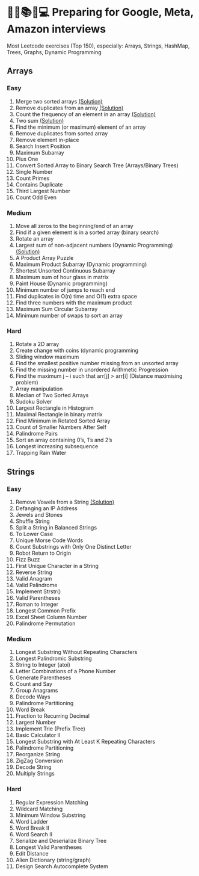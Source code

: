 # 👨‍🎓📚💪💻 Preparing for Google, Meta, Amazon interviews
Most Leetcode exercises (Top 150), especially: Arrays, Strings, HashMap, Trees, Graphs, Dynamic Programming

## Arrays
### Easy
1. Merge two sorted arrays [(Solution)](arrays/MergeTwoSortedArrays)
2. Remove duplicates from an array [(Solution)](arrays/RemoveDuplicatesFromAnArray)
3. Count the frequency of an element in an array [(Solution)](arrays/CountTheFrequencyOfAnElementInAnArray/)
4. Two sum [(Solution)](arrays/TwoSum/)
5. Find the minimum (or maximum) element of an array
6. Remove duplicates from sorted array
7. Remove element in-place
8. Search Insert Position
9. Maximum Subarray
10. Plus One
11. Convert Sorted Array to Binary Search Tree (Arrays/Binary Trees)
12. Single Number
13. Count Primes
14. Contains Duplicate
15. Third Largest Number
16. Count Odd Even
    
### Medium
1. Move all zeros to the beginning/end of an array
2. Find if a given element is in a sorted array (binary search)
3. Rotate an array
4. Largest sum of non-adjacent numbers (Dynamic Programming) [(Solution)](arrays/LargestSumOfNon-adjacentNumbers/)
5. A Product Array Puzzle
6. Maximum Product Subarray (Dynamic programming)
7. Shortest Unsorted Continuous Subarray
8. Maximum sum of hour glass in matrix
9. Paint House (Dynamic programming)
10. Minimum number of jumps to reach end
11. Find duplicates in O(n) time and O(1) extra space
12. Find three numbers with the maximum product
13. Maximum Sum Circular Subarray
14. Minimum number of swaps to sort an array

### Hard
1. Rotate a 2D array
2. Create change with coins (dynamic programming
3. Sliding window maximum
4. Find the smallest positive number missing from an unsorted array
5. Find the missing number in unordered Arithmetic Progression
6. Find the maximum j – i such that arr[j] > arr[i] (Distance maximising problem)
7. Array manipulation
8. Median of Two Sorted Arrays
9. Sudoku Solver
10. Largest Rectangle in Histogram
11. Maximal Rectangle in binary matrix
12. Find Minimum in Rotated Sorted Array
13. Count of Smaller Numbers After Self
14. Palindrome Pairs
15. Sort an array containing 0’s, 1’s and 2’s
16. Longest increasing subsequence
17. Trapping Rain Water

## Strings
### Easy
1. Remove Vowels from a String [(Solution)](strings/RemoveVowelsFromAString)
2. Defanging an IP Address
3. Jewels and Stones
4. Shuffle String
5. Split a String in Balanced Strings
6. To Lower Case
7. Unique Morse Code Words
8. Count Substrings with Only One Distinct Letter
9. Robot Return to Origin
10. Fizz Buzz
11. First Unique Character in a String
12. Reverse String
13. Valid Anagram
14. Valid Palindrome
15. Implement Strstr()
16. Valid Parentheses
17. Roman to Integer
18. Longest Common Prefix
19. Excel Sheet Column Number
20. Palindrome Permutation
    
### Medium
1. Longest Substring Without Repeating Characters
2. Longest Palindromic Substring
3. String to Integer (atoi)
4. Letter Combinations of a Phone Number
5. Generate Parentheses
6. Count and Say
7. Group Anagrams
8. Decode Ways
9. Palindrome Partitioning
10. Word Break
11. Fraction to Recurring Decimal
12. Largest Number
13. Implement Trie (Prefix Tree)
14. Basic Calculator II
15. Longest Substring with At Least K Repeating Characters
16. Palindrome Partitioning
17. Reorganize String
18. ZigZag Conversion
19. Decode String
20. Multiply Strings

### Hard
1. Regular Expression Matching
2. Wildcard Matching
3. Minimum Window Substring
4. Word Ladder
5. Word Break II
6. Word Search II
7. Serialize and Deserialize Binary Tree
8. Longest Valid Parentheses
9. Edit Distance
10. Alien Dictionary (string/graph)
11. Design Search Autocomplete System
